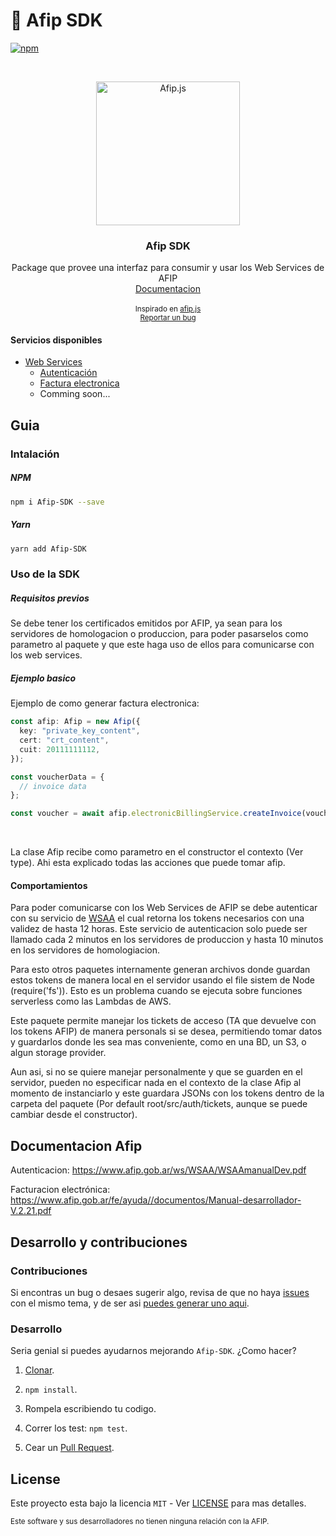# 🚀 Afip SDK

[![npm](https://img.shields.io/npm/v/Afip-SDK.svg?style=flat-square)](https://npmjs.org/package/Afip-SDK)

<br />
<p align="center">
  <a href="https://github.com/valiulab/Afip-SDK">
    <img src="https://user-images.githubusercontent.com/19806540/198080937-468e851b-2ae4-40a7-b2c5-cb929ff7749a.png" alt="Afip.js" width="230">
  </a>

  <h3 align="center">Afip SDK</h3>

  <p align="center">
    Package que provee una interfaz para consumir y usar los Web Services de AFIP
    <br />
    <a href="https://valiulab-core.github.io/Afip-SDK">Documentacion</a>
    <br />
    <br />
    <small> 
        Inspirado en <a href="https://github.com/AfipSDK/afip.js">afip.js</a> 
      <br />
      <a href="https://github.com/valiulab/Afip-SDK/issues">Reportar un bug</a>
    </small>
  </p>
</p>

<!-- [afip.js](https://github.com/AfipSDK/afip.js) -->

#### Servicios disponibles

- [Web Services](https://www.afip.gob.ar/ws/documentacion/arquitectura-general.asp)
  - [Autenticación](https://www.afip.gob.ar/ws/WSAA/WSAAmanualDev.pdf)
  - [Factura electronica](https://www.afip.gob.ar/fe/ayuda//documentos/Manual-desarrollador-V.2.21.pdf)
  - Comming soon...

## Guia

### Intalación

##### NPM

```sh
npm i Afip-SDK --save
```

##### Yarn

```sh
yarn add Afip-SDK
```

### Uso de la SDK

##### Requisitos previos

Se debe tener los certificados emitidos por AFIP, ya sean para los servidores de homologacion o produccion, para poder pasarselos como parametro al paquete y que este haga uso de ellos para comunicarse con los web services.

##### Ejemplo basico

Ejemplo de como generar factura electronica:

```ts
const afip: Afip = new Afip({
  key: "private_key_content",
  cert: "crt_content",
  cuit: 20111111112,
});

const voucherData = {
  // invoice data
};

const voucher = await afip.electronicBillingService.createInvoice(voucherData);
```

<br>

La clase Afip recibe como parametro en el constructor el contexto (Ver type). Ahi esta explicado todas las acciones que puede tomar afip.

#### Comportamientos

Para poder comunicarse con los Web Services de AFIP se debe autenticar con su servicio de [WSAA](https://www.afip.gob.ar/ws/WSAA/WSAAmanualDev.pdf) el cual retorna los tokens necesarios con una validez de hasta 12 horas.
Este servicio de autenticacion solo puede ser llamado cada 2 minutos en los servidores de produccion y hasta 10 minutos en los servidores de homologiacion.

Para esto otros paquetes internamente generan archivos donde guardan estos tokens de manera local en el servidor usando el file sistem de Node (require('fs')). Esto es un problema cuando se ejecuta sobre funciones serverless como las Lambdas de AWS.

Este paquete permite manejar los tickets de acceso (TA que devuelve con los tokens AFIP) de manera personals si se desea, permitiendo tomar datos y guardarlos donde les sea mas conveniente, como en una BD, un S3, o algun storage provider.

Aun asi, si no se quiere manejar personalmente y que se guarden en el servidor, pueden no especificar nada en el contexto de la clase Afip al momento de instanciarlo y este guardara JSONs con los tokens dentro de la carpeta del paquete (Por default root/src/auth/tickets, aunque se puede cambiar desde el constructor).

## Documentacion Afip

Autenticacion: https://www.afip.gob.ar/ws/WSAA/WSAAmanualDev.pdf

Facturacion electrónica: https://www.afip.gob.ar/fe/ayuda//documentos/Manual-desarrollador-V.2.21.pdf

## Desarrollo y contribuciones

### Contribuciones

Si encontras un bug o desaes sugerir algo, revisa de que no haya [issues](https://github.com/valiulab/Afip-SDK/issues) con el mismo tema, y de ser asi [puedes generar uno aqui](https://github.com/valiulab/Afip-SDK/issues/new).

### Desarrollo

Seria genial si puedes ayudarnos mejorando `Afip-SDK`. ¿Como hacer?

1. [Clonar](https://github.com/valiulab/Afip-SDK).

2. `npm install`.

3. Rompela escribiendo tu codigo.

4. Correr los test: `npm test`.

5. Cear un [Pull Request](https://github.com/valiulab/Afip-SDK/compare).

## License

Este proyecto esta bajo la licencia `MIT` - Ver [LICENSE](LICENSE) para mas detalles.

<small>
Este software y sus desarrolladores no tienen ninguna relación con la AFIP.
</small>
